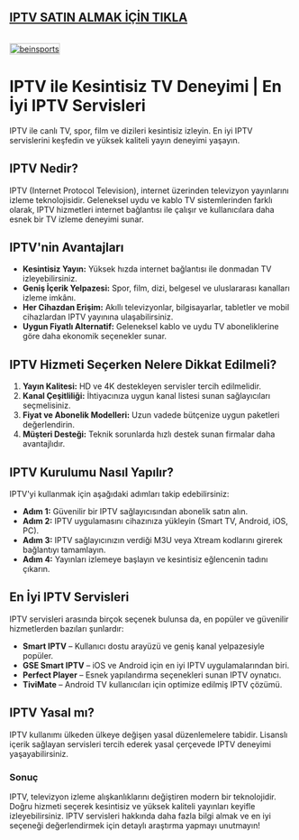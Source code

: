 ## <a href="https://kaliteiptvtr5.com/">IPTV SATIN ALMAK İÇİN TIKLA</a>
<a href="https://kaliteiptvtr5.com/">
    <img src="http://hizliresims.com/kaliteiptvlogo.png" alt="beinsports" style="max-width: 100%; border: 2px solid #ddd; margin-top: 15px;">
</a>

# IPTV ile Kesintisiz TV Deneyimi | En İyi IPTV Servisleri

IPTV ile canlı TV, spor, film ve dizileri kesintisiz izleyin. En iyi IPTV servislerini keşfedin ve yüksek kaliteli yayın deneyimi yaşayın.

## IPTV Nedir?
IPTV (Internet Protocol Television), internet üzerinden televizyon yayınlarını izleme teknolojisidir. Geleneksel uydu ve kablo TV sistemlerinden farklı olarak, IPTV hizmetleri internet bağlantısı ile çalışır ve kullanıcılara daha esnek bir TV izleme deneyimi sunar.

## IPTV'nin Avantajları
- **Kesintisiz Yayın:** Yüksek hızda internet bağlantısı ile donmadan TV izleyebilirsiniz.
- **Geniş İçerik Yelpazesi:** Spor, film, dizi, belgesel ve uluslararası kanalları izleme imkânı.
- **Her Cihazdan Erişim:** Akıllı televizyonlar, bilgisayarlar, tabletler ve mobil cihazlardan IPTV yayınına ulaşabilirsiniz.
- **Uygun Fiyatlı Alternatif:** Geleneksel kablo ve uydu TV aboneliklerine göre daha ekonomik seçenekler sunar.

## IPTV Hizmeti Seçerken Nelere Dikkat Edilmeli?
1. **Yayın Kalitesi:** HD ve 4K destekleyen servisler tercih edilmelidir.
2. **Kanal Çeşitliliği:** İhtiyacınıza uygun kanal listesi sunan sağlayıcıları seçmelisiniz.
3. **Fiyat ve Abonelik Modelleri:** Uzun vadede bütçenize uygun paketleri değerlendirin.
4. **Müşteri Desteği:** Teknik sorunlarda hızlı destek sunan firmalar daha avantajlıdır.

## IPTV Kurulumu Nasıl Yapılır?
IPTV'yi kullanmak için aşağıdaki adımları takip edebilirsiniz:
- **Adım 1:** Güvenilir bir IPTV sağlayıcısından abonelik satın alın.
- **Adım 2:** IPTV uygulamasını cihazınıza yükleyin (Smart TV, Android, iOS, PC).
- **Adım 3:** IPTV sağlayıcınızın verdiği M3U veya Xtream kodlarını girerek bağlantıyı tamamlayın.
- **Adım 4:** Yayınları izlemeye başlayın ve kesintisiz eğlencenin tadını çıkarın.

## En İyi IPTV Servisleri
IPTV servisleri arasında birçok seçenek bulunsa da, en popüler ve güvenilir hizmetlerden bazıları şunlardır:
- **Smart IPTV** – Kullanıcı dostu arayüzü ve geniş kanal yelpazesiyle popüler.
- **GSE Smart IPTV** – iOS ve Android için en iyi IPTV uygulamalarından biri.
- **Perfect Player** – Esnek yapılandırma seçenekleri sunan IPTV oynatıcı.
- **TiviMate** – Android TV kullanıcıları için optimize edilmiş IPTV çözümü.

## IPTV Yasal mı?
IPTV kullanımı ülkeden ülkeye değişen yasal düzenlemelere tabidir. Lisanslı içerik sağlayan servisleri tercih ederek yasal çerçevede IPTV deneyimi yaşayabilirsiniz.

### Sonuç
IPTV, televizyon izleme alışkanlıklarını değiştiren modern bir teknolojidir. Doğru hizmeti seçerek kesintisiz ve yüksek kaliteli yayınları keyifle izleyebilirsiniz. IPTV servisleri hakkında daha fazla bilgi almak ve en iyi seçeneği değerlendirmek için detaylı araştırma yapmayı unutmayın!
